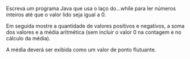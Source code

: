 Escreva um programa Java que usa o laço do...while para ler números inteiros até que o valor lido seja igual a 0. 

Em seguida mostre a quantidade de valores positivos e negativos, a soma dos valores e a média aritmética (sem incluir o valor 0 na contagem e no cálculo da média). 

A média deverá ser exibida como um valor de ponto flutuante.


